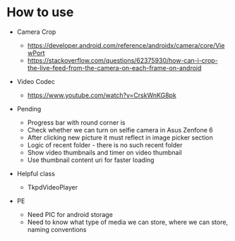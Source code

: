 # How to use

- Camera Crop
  - https://developer.android.com/reference/androidx/camera/core/ViewPort
  - https://stackoverflow.com/questions/62375930/how-can-i-crop-the-live-feed-from-the-camera-on-each-frame-on-android
  
- Video Codec
  - https://www.youtube.com/watch?v=CrskWnKG8pk
  
- Pending
  - Progress bar with round corner is
  - Check whether we can turn on selfie camera in Asus Zenfone 6 
  - After clicking new picture it must reflect in image picker section
  - Logic of recent folder - there is no such recent folder
  - Show video thumbnails and timer on video thumbnail
  - Use thumbnail content uri for faster loading
  
- Helpful class
  - TkpdVideoPlayer
  
  
- PE
  - Need PIC for android storage
  - Need to know what type of media we can store, where we can store, naming conventions
 
